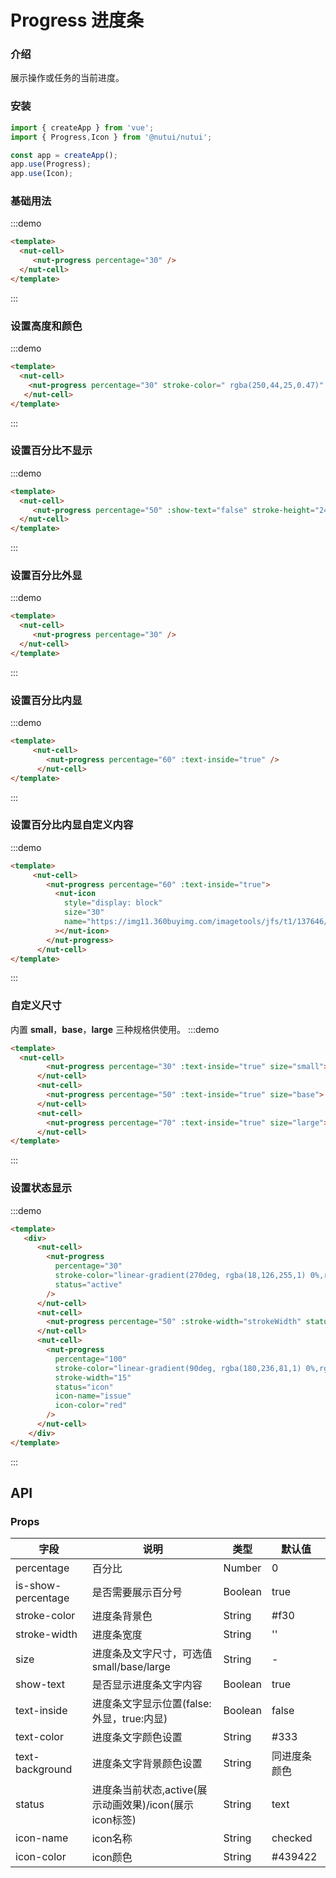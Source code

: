 # Progress 进度条

### 介绍

展示操作或任务的当前进度。

### 安装

``` javascript
import { createApp } from 'vue';
import { Progress,Icon } from '@nutui/nutui';

const app = createApp();
app.use(Progress);
app.use(Icon);

```


### 基础用法
:::demo
```html
<template>
  <nut-cell>
     <nut-progress percentage="30" />
  </nut-cell>
</template>
```
:::
### 设置高度和颜色

:::demo
```html
<template>
  <nut-cell>
    <nut-progress percentage="30" stroke-color=" rgba(250,44,25,0.47)" stroke-width="20" text-color="red" />
   </nut-cell>
</template>
```
:::
### 设置百分比不显示
:::demo
```html
<template>
  <nut-cell>
     <nut-progress percentage="50" :show-text="false" stroke-height="24" />
  </nut-cell>
</template>
```
:::
### 设置百分比外显

:::demo
```html
<template>
  <nut-cell>
     <nut-progress percentage="30" />
  </nut-cell>
</template>
```
:::

### 设置百分比内显
:::demo
```html
<template>
     <nut-cell>
        <nut-progress percentage="60" :text-inside="true" />
      </nut-cell>
</template>
```
:::
### 设置百分比内显自定义内容
:::demo
```html
<template>
     <nut-cell>
        <nut-progress percentage="60" :text-inside="true">
          <nut-icon
            style="display: block"
            size="30"
            name="https://img11.360buyimg.com/imagetools/jfs/t1/137646/13/7132/1648/5f4c748bE43da8ddd/a3f06d51dcae7b60.png"
          ></nut-icon>
        </nut-progress>
      </nut-cell>
</template>
```
:::

### 自定义尺寸

内置 **small**，**base**，**large** 三种规格供使用。
:::demo
```html
<template>
  <nut-cell>
        <nut-progress percentage="30" :text-inside="true" size="small"> </nut-progress>
      </nut-cell>
      <nut-cell>
        <nut-progress percentage="50" :text-inside="true" size="base"> </nut-progress>
      </nut-cell>
      <nut-cell>
        <nut-progress percentage="70" :text-inside="true" size="large"> </nut-progress>
      </nut-cell>
</template>
```
:::
### 设置状态显示
:::demo
```html
<template>
   <div>
      <nut-cell>
        <nut-progress
          percentage="30"
          stroke-color="linear-gradient(270deg, rgba(18,126,255,1) 0%,rgba(32,147,255,1) 32.815625%,rgba(13,242,204,1) 100%)"
          status="active"
        />
      </nut-cell>
      <nut-cell>
        <nut-progress percentage="50" :stroke-width="strokeWidth" status="icon" />
      </nut-cell>
      <nut-cell>
        <nut-progress
          percentage="100"
          stroke-color="linear-gradient(90deg, rgba(180,236,81,1) 0%,rgba(66,147,33,1) 100%)"
          stroke-width="15"
          status="icon"
          icon-name="issue"
          icon-color="red"
        />
      </nut-cell>
    </div>
</template>
```
:::
## API
### Props

| 字段 | 说明 | 类型 | 默认值
|----- | ----- | ----- | -----
| percentage | 百分比 | Number | 0
| is-show-percentage | 是否需要展示百分号 | Boolean | true
| stroke-color | 进度条背景色 | String | #f30
| stroke-width | 进度条宽度 | String | ''
| size | 进度条及文字尺寸，可选值small/base/large | String | -
| show-text | 是否显示进度条文字内容 | Boolean | true
| text-inside | 进度条文字显示位置(false:外显，true:内显) | Boolean | false
| text-color | 进度条文字颜色设置 | String | #333
| text-background | 进度条文字背景颜色设置 | String | 同进度条颜色
| status | 进度条当前状态,active(展示动画效果)/icon(展示icon标签) | String | text
| icon-name | icon名称 | String | checked
| icon-color | icon颜色 | String | #439422
